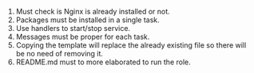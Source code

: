 1. Must check is Nginx is already installed or not.
2. Packages must be installed in a single task.
3. Use handlers to start/stop service.
4. Messages must be proper for each task.
5. Copying the template will replace the already existing file so there will be no need of removing it.
6. README.md must to more elaborated to run the role.

